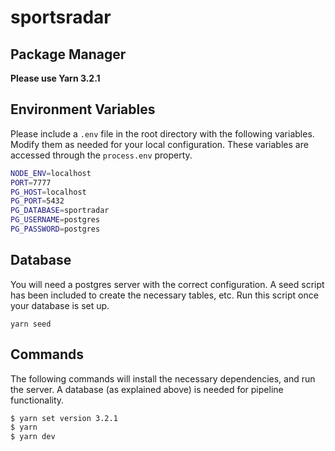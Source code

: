 # sportsradar

## Package Manager

**Please use Yarn 3.2.1**

## Environment Variables

Please include a `.env` file in the root directory with the following variables.
Modify them as needed for your local configuration. These variables are accessed through the `process.env` property.

```bash
NODE_ENV=localhost
PORT=7777
PG_HOST=localhost
PG_PORT=5432
PG_DATABASE=sportradar
PG_USERNAME=postgres
PG_PASSWORD=postgres
```

## Database

You will need a postgres server with the correct configuration. A seed script has been included to create the necessary tables, etc. Run this script once your database is set up.

```
yarn seed
```

## Commands

The following commands will install the necessary dependencies, and run the server. A database (as explained above) is needed for pipeline functionality.

```bash
$ yarn set version 3.2.1
$ yarn
$ yarn dev
```
